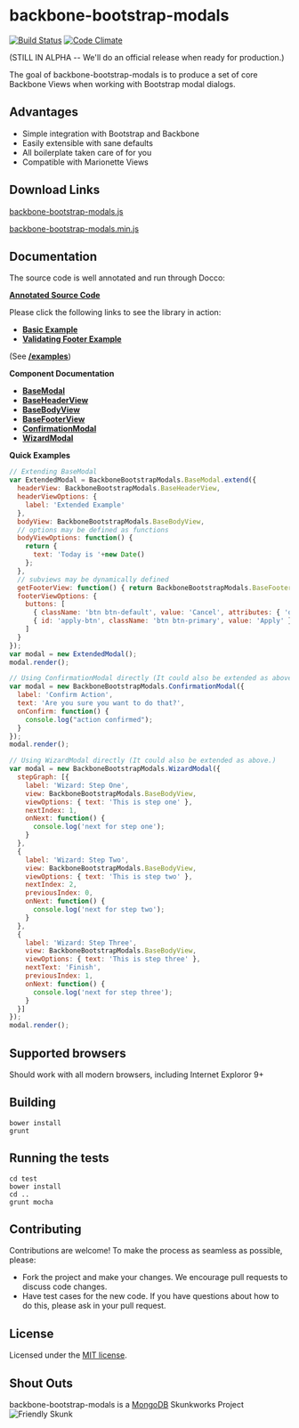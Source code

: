backbone-bootstrap-modals
=========================
[![Build Status](https://travis-ci.org/leafygreen/backbone-bootstrap-modals.svg?branch=master)](https://travis-ci.org/leafygreen/backbone-bootstrap-modals)
[![Code Climate](https://codeclimate.com/github/leafygreen/backbone-bootstrap-modals.png)](https://codeclimate.com/github/leafygreen/backbone-bootstrap-modals)

(STILL IN ALPHA -- We'll do an official release when ready for production.)

The goal of backbone-bootstrap-modals is to produce a set of core Backbone Views
when working with Bootstrap modal dialogs.

## Advantages

- Simple integration with Bootstrap and Backbone
- Easily extensible with sane defaults
- All boilerplate taken care of for you
- Compatible with Marionette Views

## Download Links

[backbone-bootstrap-modals.js](https://raw.githubusercontent.com/leafygreen/backbone-bootstrap-modals/master/lib/backbone-bootstrap-modals.js)

[backbone-bootstrap-modals.min.js](https://raw.githubusercontent.com/leafygreen/backbone-bootstrap-modals/master/lib/backbone-bootstrap-modals.min.js)

## Documentation

The source code is well annotated and run through Docco:

[**Annotated Source Code**](http://leafygreen.github.io/backbone-bootstrap-modals/docco/backbone-bootstrap-modals.html)

Please click the following links to see the library in action:

* [**Basic Example**](http://leafygreen.github.io/backbone-bootstrap-modals/example.html)
* [**Validating Footer Example**](http://leafygreen.github.io/backbone-bootstrap-modals/validating-footer-example.html)

(See [**/examples**](/examples))

**Component Documentation**

 * [**BaseModal**](docs/BaseModal.md)
  * [**BaseHeaderView**](docs/BaseHeaderView.md)
  * [**BaseBodyView**](docs/BaseBodyView.md)
  * [**BaseFooterView**](docs/BaseFooterView.md)
 * [**ConfirmationModal**](docs/ConfirmationModal.md)
 * [**WizardModal**](docs/WizardModal.md)

**Quick Examples**

```javascript
// Extending BaseModal
var ExtendedModal = BackboneBootstrapModals.BaseModal.extend({
  headerView: BackboneBootstrapModals.BaseHeaderView,
  headerViewOptions: {
    label: 'Extended Example'
  },
  bodyView: BackboneBootstrapModals.BaseBodyView,
  // options may be defined as functions
  bodyViewOptions: function() {
    return {
      text: 'Today is '+new Date()
    };
  },
  // subviews may be dynamically defined
  getFooterView: function() { return BackboneBootstrapModals.BaseFooterView; },
  footerViewOptions: {
    buttons: [
      { className: 'btn btn-default', value: 'Cancel', attributes: { 'data-dismiss': 'modal', 'aria-hidden': 'true' }},
      { id: 'apply-btn', className: 'btn btn-primary', value: 'Apply' }
    ]
  }
});
var modal = new ExtendedModal();
modal.render();
```

```javascript
// Using ConfirmationModal directly (It could also be extended as above.)
var modal = new BackboneBootstrapModals.ConfirmationModal({
  label: 'Confirm Action',
  text: 'Are you sure you want to do that?',
  onConfirm: function() {
    console.log("action confirmed");
  }
});
modal.render();
```

```javascript
// Using WizardModal directly (It could also be extended as above.)
var modal = new BackboneBootstrapModals.WizardModal({
  stepGraph: [{
    label: 'Wizard: Step One',
    view: BackboneBootstrapModals.BaseBodyView,
    viewOptions: { text: 'This is step one' },
    nextIndex: 1,
    onNext: function() {
      console.log('next for step one');
    }
  },
  {
    label: 'Wizard: Step Two',
    view: BackboneBootstrapModals.BaseBodyView,
    viewOptions: { text: 'This is step two' },
    nextIndex: 2,
    previousIndex: 0,
    onNext: function() {
      console.log('next for step two');
    }
  },
  {
    label: 'Wizard: Step Three',
    view: BackboneBootstrapModals.BaseBodyView,
    viewOptions: { text: 'This is step three' },
    nextText: 'Finish',
    previousIndex: 1,
    onNext: function() {
      console.log('next for step three');
    }
  }]
});
modal.render();
```

## Supported browsers

Should work with all modern browsers, including Internet Exploror 9+

## Building

```
bower install
grunt
```

## Running the tests

```
cd test
bower install
cd ..
grunt mocha
```

## Contributing

Contributions are welcome! To make the process as seamless as possible, please:

* Fork the project and make your changes. We encourage pull requests to discuss code changes.
* Have test cases for the new code. If you have questions about how to do this, please ask in your pull request.


## License
Licensed under the [MIT license](LICENSE-MIT "MIT License").

## Shout Outs

backbone-bootstrap-modals is a [MongoDB](http://www.mongodb.com) Skunkworks Project
![Friendly Skunk](http://s12.postimg.org/fxmtcosx9/skunkworks2.jpg)
